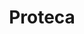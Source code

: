 ---
layout: proyectos
title: Proteca
nameurl: proteca
description: El Programa de Tecnologías para el Cambio tiene como objetivo generar espacios de participación que contribuyan a la ampliación de oportunidades de jóvenes pertenecientes a comunidades rurales, mediante actividades de capacitación y formación, para fomentar el desarrollo sostenible de las mismas. ProTeCa se nutre de las comunidades, de sus realidades e identidades propias, y busca ser una puerta de acceso a los jóvenes para incorporarlos completamente en la generación de tecnologías desde una visión muy amplia. En un principio, no muy lejano a hoy, la noción directa a tecnología era la digital, que se determinaba simplemente en función del acceso a computadoras o a internet. Actualmente, ese paradigma fue transformándose, y aquella brecha digital debe entenderse como parte de un proceso natural y circunstancial de inclusión social, técnica y comunicacional, y la juventud debe enfrentarse al desafío milenario; incorporarse a un nuevo orden social e internacional que no conoce fronteras ni distancias. En ProTeCa reconocemos que la accesibilidad no es suficiente en las zonas rurales, y partimos de ésta brecha -como problemática social- donde las TECNOLOGÍAS se convierten en puentes de acción hacia nuevas oportunidades, puentes que acercan y conectan, puentes que fomentan ciudadanos emprendedores, comprometidos con su entorno, su tierra, con la comunidad.
photospastevents: 
sedes:
  - cordoba
objectives: 
target: 
linkinscription: 
# faq:
#   - pregunta: "¿Pregunta?"
#     respuesta: "Respuesta"
#   - pregunta: "¿Pregunta?"
#     respuesta: "Respuesta"
---